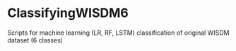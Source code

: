 # ClassifyingWISDM6
Scripts for machine learning (LR, RF, LSTM) classification of original WISDM dataset (6 classes)
